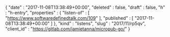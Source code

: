 {
  "date" : "2017-11-08T13:38:49+00:00",
  "deleted" : false,
  "draft" : false,
  "h" : "h-entry",
  "properties" : {
    "listen-of" : [ "https://www.softwaredefinedtalk.com/109" ],
    "published" : [ "2017-11-08T13:38:49+00:00" ]
  },
  "kind" : "listens",
  "slug" : "2017/11/rp5qv",
  "client_id" : "https://gitlab.com/jamietanna/micropub-go/"
}
